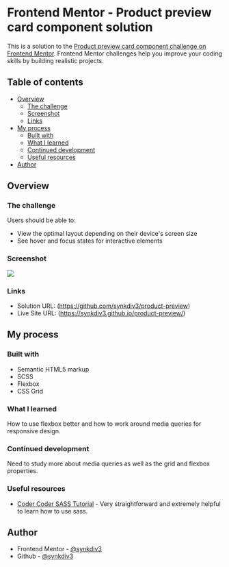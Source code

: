 # Frontend Mentor - Product preview card component solution

This is a solution to the [Product preview card component challenge on Frontend Mentor](https://www.frontendmentor.io/challenges/product-preview-card-component-GO7UmttRfa). Frontend Mentor challenges help you improve your coding skills by building realistic projects. 

## Table of contents

- [Overview](#overview)
  - [The challenge](#the-challenge)
  - [Screenshot](#screenshot)
  - [Links](#links)
- [My process](#my-process)
  - [Built with](#built-with)
  - [What I learned](#what-i-learned)
  - [Continued development](#continued-development)
  - [Useful resources](#useful-resources)
- [Author](#author)

## Overview

### The challenge

Users should be able to:

- View the optimal layout depending on their device's screen size
- See hover and focus states for interactive elements

### Screenshot

![](https://i.imgur.com/FEo8mc1.png)


### Links

- Solution URL: (https://github.com/synkdiv3/product-preview)
- Live Site URL: (https://synkdiv3.github.io/product-preview/)

## My process

### Built with

- Semantic HTML5 markup
- SCSS
- Flexbox
- CSS Grid

### What I learned

How to use flexbox better and how to work around media queries for responsive design. 

### Continued development

Need to study more about media queries as well as the grid and flexbox properties. 

### Useful resources

- [Coder Coder SASS Tutorial](https://youtu.be/jfMHA8SqUL4) - Very straightforward and extremely helpful to learn how to use sass. 

## Author

- Frontend Mentor - [@synkdiv3](https://www.frontendmentor.io/profile/synkdiv3)
- Github - [@synkdiv3](https://github.com/synkdiv3)

